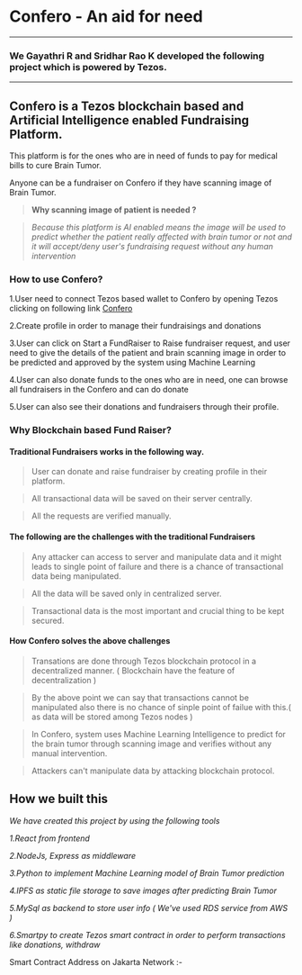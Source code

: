 
# Confero - An aid for need
---
### We Gayathri R and Sridhar Rao K developed the following project which is powered by Tezos.
---

## Confero is a Tezos blockchain based and Artificial Intelligence enabled Fundraising Platform.

 This platform is for the ones who are in need of funds to pay for medical bills to cure Brain Tumor.
 
 Anyone can be a fundraiser on Confero if they have scanning image of Brain Tumor.
 
 >**Why scanning image of patient is needed ?**
 
 >*Because this platform is AI enabled means the image will be used to predict whether the patient really affected with brain tumor or not and it will accept/deny user's fundraising request without any human intervention*
 
### How to use  Confero?

 1.User need to connect Tezos based  wallet to Confero by opening Tezos clicking on following link [Confero](https://www.google.com)
 
 2.Create profile in order to manage their fundraisings and donations
 
 3.User can click on Start a FundRaiser to Raise fundraiser request, and user need to give the details of the patient and brain scanning image in order to be predicted and approved by the system using Machine Learning
 
 4.User can also donate funds to the ones who are in need, one can browse all fundraisers in the Confero and can do donate
 
 5.User can also see their donations and fundraisers through their profile.
 
 ### Why Blockchain based Fund Raiser?
 
 #### Traditional Fundraisers works in the following way.
 
 >User can donate and raise fundraiser by creating profile in their platform.
 
 >All transactional data will be saved on their server centrally.
 
 >All the requests are verified manually.
 
#### The following are the challenges with the traditional Fundraisers
 
 >Any attacker can access to server and manipulate data and it might leads to single point of failure and there is a chance of transactional data being manipulated.
 
 >All the data will be saved only in centralized server.
 
 >Transactional data is the most important and crucial thing to be kept secured.

#### How Confero solves the above challenges
 >Transations are done through Tezos blockchain protocol in a decentralized manner. ( Blockchain have the feature of decentralization )
 
 >By the above point we can say that transactions cannot be manipulated also there is no chance of sinple point of failue with this.( as data will be stored among Tezos nodes )

 >In Confero, system uses Machine Learning Intelligence to predict for the brain tumor through scanning image and verifies without any manual intervention.
 
 >Attackers can't manipulate data by attacking blockchain protocol.

## How we built this

 *We have created this project by using the following tools*
 
 *1.React from frontend*
 
 *2.NodeJs, Express as middleware*
 
 *3.Python to implement Machine Learning model of Brain Tumor prediction*
 
 *4.IPFS as static file storage to save images after predicting Brain Tumor*
 
 *5.MySql as backend to store user info ( We've used RDS service from AWS )*
 
 *6.Smartpy to create Tezos smart contract in order to perform transactions like donations, withdraw*
 
 Smart Contract Address on Jakarta Network :-
 
